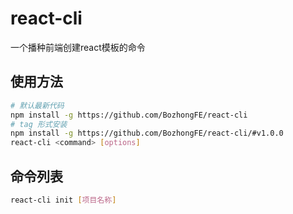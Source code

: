 # react-cli

一个播种前端创建react模板的命令

## 使用方法

```bash
# 默认最新代码
npm install -g https://github.com/BozhongFE/react-cli
# tag 形式安装
npm install -g https://github.com/BozhongFE/react-cli/#v1.0.0
react-cli <command> [options]
```

## 命令列表

```bash
react-cli init [项目名称]
```